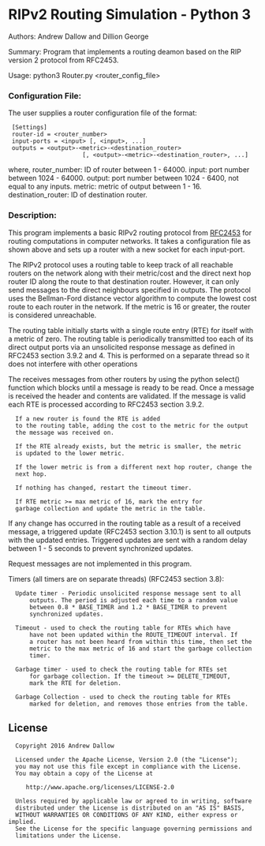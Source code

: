 # RIPv2 Routing Simulation - Python 3

Authors: Andrew Dallow and Dillion George 

Summary: Program that implements a routing deamon based on the 
     RIP version 2 protocol from RFC2453.

Usage: python3 Router.py <router_config_file>

### Configuration File:

The user supplies a router configuration file of the format:

     [Settings]
     router-id = <router_number>
     input-ports = <input> [, <input>, ...]
     outputs = <output>-<metric>-<destination_router>
                         [, <output>-<metric>-<destination_router>, ...]

where,
 router_number: ID of router between 1 - 64000.
 input: port number between 1024 - 64000.
 output: port number between 1024 - 6400, 
         not equal to any inputs.
 metric: metric of output between 1 - 16.
 destination_router: ID of destination router.

### Description:

This program implements a basic RIPv2 routing protocol from [RFC2453](https://tools.ietf.org/html/rfc2453)
for routing computations in computer networks. It takes a configuration 
file as shown above and sets up a router with a new socket for each 
input-port.

The RIPv2 protocol uses a routing table to keep track of all reachable
routers on the network along with their metric/cost and the direct
next hop router ID along the route to that destination router. However, 
it can only send messages to the direct neighbours specified in outputs. 
The protocol uses the Bellman-Ford distance vector algorithm to compute
the lowest cost route to each router in the network. If the metric is
16 or greater, the router is considered unreachable.

The routing table initially starts with a single route entry (RTE) for
itself with a metric of zero. The routing table is periodically 
transmitted too each of its direct output ports via an unsolicited 
response message as defined in RFC2453 section 3.9.2 and 4. This is 
performed on a separate thread so it does not interfere with other 
operations

The receives messages from other routers by using the python select() 
function which blocks until a message is ready to be read. Once a 
message is received the header and contents are validated. 
If the message is valid each RTE is processed according to RFC2453 
section 3.9.2. 
        
      If a new router is found the RTE is added 
      to the routing table, adding the cost to the metric for the output 
      the message was received on. 

      If the RTE already exists, but the metric is smaller, the metric
      is updated to the lower metric.

      If the lower metric is from a different next hop router, change the
      next hop. 

      If nothing has changed, restart the timeout timer. 

      If RTE metric >= max metric of 16, mark the entry for
      garbage collection and update the metric in the table. 

  If any change has occurred in the routing table as a result of a 
  received message, a triggered update (RFC2453 section 3.10.1) is sent 
  to all outputs with the updated entries. Triggered updates are sent with
  a random delay between 1 - 5 seconds to prevent synchronized updates.

  Request messages are not implemented in this program.

  Timers (all timers are on separate threads) (RFC2453 section 3.8):

      Update timer - Periodic unsolicited response message sent to all
          outputs. The period is adjusted each time to a random value 
          between 0.8 * BASE_TIMER and 1.2 * BASE_TIMER to prevent 
          synchronized updates. 

      Timeout - used to check the routing table for RTEs which have
          have not been updated within the ROUTE_TIMEOUT interval. If
          a router has not been heard from within this time, then set the
          metric to the max metric of 16 and start the garbage collection
          timer.

      Garbage timer - used to check the routing table for RTEs set 
          for garbage collection. If the timeout >= DELETE_TIMEOUT, 
          mark the RTE for deletion.

      Garbage Collection - used to check the routing table for RTEs 
          marked for deletion, and removes those entries from the table. 
 
 ## License ##
      Copyright 2016 Andrew Dallow

      Licensed under the Apache License, Version 2.0 (the "License");
      you may not use this file except in compliance with the License.
      You may obtain a copy of the License at

         http://www.apache.org/licenses/LICENSE-2.0

      Unless required by applicable law or agreed to in writing, software
      distributed under the License is distributed on an "AS IS" BASIS,
      WITHOUT WARRANTIES OR CONDITIONS OF ANY KIND, either express or implied.
      See the License for the specific language governing permissions and
      limitations under the License.
 
